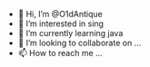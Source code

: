 - 👋 Hi, I’m @O1dAntique
- 👀 I’m interested in sing
- 🌱 I’m currently learning java
- 💞️ I’m looking to collaborate on ...
- 📫 How to reach me ...

<!---
O1dAntique/O1dAntique is a ✨ special ✨ repository because its `README.md` (this file) appears on your GitHub profile.
You can click the Preview link to take a look at your changes.
--->
